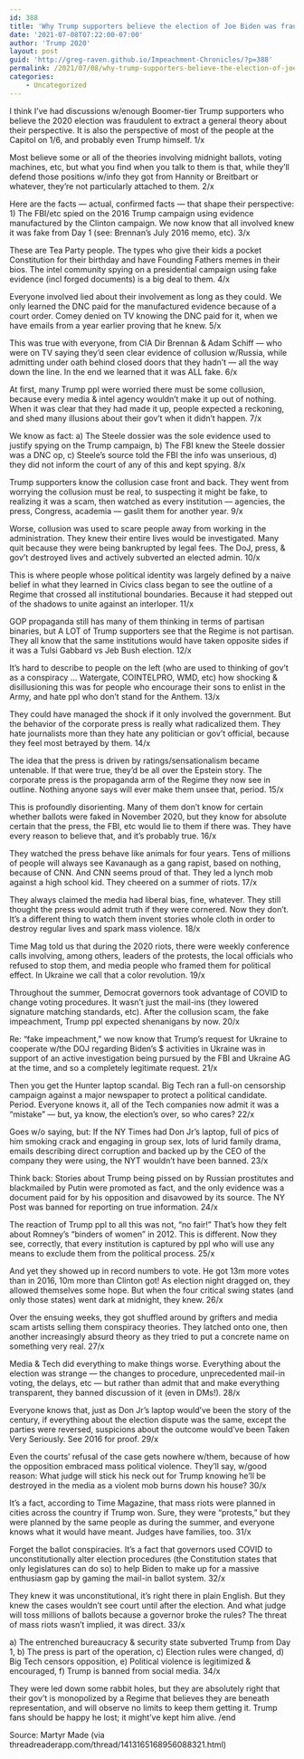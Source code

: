 ```yaml
---
id: 388
title: 'Why Trump supporters believe the election of Joe Biden was fraudulent'
date: '2021-07-08T07:22:00-07:00'
author: 'Trump 2020'
layout: post
guid: 'http://greg-raven.github.io/Impeachment-Chronicles/?p=388'
permalink: /2021/07/08/why-trump-supporters-believe-the-election-of-joe-biden-was-fraudulent/
categories:
    - Uncategorized
---
```


I think I’ve had discussions w/enough Boomer-tier Trump supporters who believe the 2020 election was fraudulent to extract a general theory about their perspective. It is also the perspective of most of the people at the Capitol on 1/6, and probably even Trump himself. 1/x

Most believe some or all of the theories involving midnight ballots, voting machines, etc, but what you find when you talk to them is that, while they’ll defend those positions w/info they got from Hannity or Breitbart or whatever, they’re not particularly attached to them. 2/x

Here are the facts — actual, confirmed facts — that shape their perspective: 1) The FBI/etc spied on the 2016 Trump campaign using evidence manufactured by the Clinton campaign. We now know that all involved knew it was fake from Day 1 (see: Brennan’s July 2016 memo, etc). 3/x

These are Tea Party people. The types who give their kids a pocket Constitution for their birthday and have Founding Fathers memes in their bios. The intel community spying on a presidential campaign using fake evidence (incl forged documents) is a big deal to them. 4/x

Everyone involved lied about their involvement as long as they could. We only learned the DNC paid for the manufactured evidence because of a court order. Comey denied on TV knowing the DNC paid for it, when we have emails from a year earlier proving that he knew. 5/x

This was true with everyone, from CIA Dir Brennan &amp; Adam Schiff — who were on TV saying they’d seen clear evidence of collusion w/Russia, while admitting under oath behind closed doors that they hadn’t — all the way down the line. In the end we learned that it was ALL fake. 6/x

At first, many Trump ppl were worried there must be some collusion, because every media &amp; intel agency wouldn’t make it up out of nothing. When it was clear that they had made it up, people expected a reckoning, and shed many illusions about their gov’t when it didn’t happen. 7/x

We know as fact: a) The Steele dossier was the sole evidence used to justify spying on the Trump campaign, b) The FBI knew the Steele dossier was a DNC op, c) Steele’s source told the FBI the info was unserious, d) they did not inform the court of any of this and kept spying. 8/x

Trump supporters know the collusion case front and back. They went from worrying the collusion must be real, to suspecting it might be fake, to realizing it was a scam, then watched as every institution — agencies, the press, Congress, academia — gaslit them for another year. 9/x

Worse, collusion was used to scare people away from working in the administration. They knew their entire lives would be investigated. Many quit because they were being bankrupted by legal fees. The DoJ, press, &amp; gov’t destroyed lives and actively subverted an elected admin. 10/x

This is where people whose political identity was largely defined by a naive belief in what they learned in Civics class began to see the outline of a Regime that crossed all institutional boundaries. Because it had stepped out of the shadows to unite against an interloper. 11/x

GOP propaganda still has many of them thinking in terms of partisan binaries, but A LOT of Trump supporters see that the Regime is not partisan. They all know that the same institutions would have taken opposite sides if it was a Tulsi Gabbard vs Jeb Bush election. 12/x

It’s hard to describe to people on the left (who are used to thinking of gov’t as a conspiracy … Watergate, COINTELPRO, WMD, etc) how shocking &amp; disillusioning this was for people who encourage their sons to enlist in the Army, and hate ppl who don’t stand for the Anthem. 13/x

They could have managed the shock if it only involved the government. But the behavior of the corporate press is really what radicalized them. They hate journalists more than they hate any politician or gov’t official, because they feel most betrayed by them. 14/x

The idea that the press is driven by ratings/sensationalism became untenable. If that were true, they’d be all over the Epstein story. The corporate press is the propaganda arm of the Regime they now see in outline. Nothing anyone says will ever make them unsee that, period. 15/x

This is profoundly disorienting. Many of them don’t know for certain whether ballots were faked in November 2020, but they know for absolute certain that the press, the FBI, etc would lie to them if there was. They have every reason to believe that, and it’s probably true. 16/x

They watched the press behave like animals for four years. Tens of millions of people will always see Kavanaugh as a gang rapist, based on nothing, because of CNN. And CNN seems proud of that. They led a lynch mob against a high school kid. They cheered on a summer of riots. 17/x

They always claimed the media had liberal bias, fine, whatever. They still thought the press would admit truth if they were cornered. Now they don’t. It’s a different thing to watch them invent stories whole cloth in order to destroy regular lives and spark mass violence. 18/x

Time Mag told us that during the 2020 riots, there were weekly conference calls involving, among others, leaders of the protests, the local officials who refused to stop them, and media people who framed them for political effect. In Ukraine we call that a color revolution. 19/x

Throughout the summer, Democrat governors took advantage of COVID to change voting procedures. It wasn’t just the mail-ins (they lowered signature matching standards, etc). After the collusion scam, the fake impeachment, Trump ppl expected shenanigans by now. 20/x

Re: “fake impeachment,” we now know that Trump’s request for Ukraine to cooperate w/the DOJ regarding Biden’s $ activities in Ukraine was in support of an active investigation being pursued by the FBI and Ukraine AG at the time, and so a completely legitimate request. 21/x

Then you get the Hunter laptop scandal. Big Tech ran a full-on censorship campaign against a major newspaper to protect a political candidate. Period. Everyone knows it, all of the Tech companies now admit it was a “mistake” — but, ya know, the election’s over, so who cares? 22/x

Goes w/o saying, but: If the NY Times had Don Jr’s laptop, full of pics of him smoking crack and engaging in group sex, lots of lurid family drama, emails describing direct corruption and backed up by the CEO of the company they were using, the NYT wouldn’t have been banned. 23/x

Think back: Stories about Trump being pissed on by Russian prostitutes and blackmailed by Putin were promoted as fact, and the only evidence was a document paid for by his opposition and disavowed by its source. The NY Post was banned for reporting on true information. 24/x

The reaction of Trump ppl to all this was not, “no fair!” That’s how they felt about Romney’s “binders of women” in 2012. This is different. Now they see, correctly, that every institution is captured by ppl who will use any means to exclude them from the political process. 25/x

And yet they showed up in record numbers to vote. He got 13m more votes than in 2016, 10m more than Clinton got! As election night dragged on, they allowed themselves some hope. But when the four critical swing states (and only those states) went dark at midnight, they knew. 26/x

Over the ensuing weeks, they got shuffled around by grifters and media scam artists selling them conspiracy theories. They latched onto one, then another increasingly absurd theory as they tried to put a concrete name on something very real. 27/x

Media &amp; Tech did everything to make things worse. Everything about the election was strange — the changes to procedure, unprecedented mail-in voting, the delays, etc — but rather than admit that and make everything transparent, they banned discussion of it (even in DMs!). 28/x

Everyone knows that, just as Don Jr’s laptop would’ve been the story of the century, if everything about the election dispute was the same, except the parties were reversed, suspicions about the outcome would’ve been Taken Very Seriously. See 2016 for proof. 29/x

Even the courts’ refusal of the case gets nowhere w/them, because of how the opposition embraced mass political violence. They’ll say, w/good reason: What judge will stick his neck out for Trump knowing he’ll be destroyed in the media as a violent mob burns down his house? 30/x

It’s a fact, according to Time Magazine, that mass riots were planned in cities across the country if Trump won. Sure, they were “protests,” but they were planned by the same people as during the summer, and everyone knows what it would have meant. Judges have families, too. 31/x

Forget the ballot conspiracies. It’s a fact that governors used COVID to unconstitutionally alter election procedures (the Constitution states that only legislatures can do so) to help Biden to make up for a massive enthusiasm gap by gaming the mail-in ballot system. 32/x

They knew it was unconstitutional, it’s right there in plain English. But they knew the cases wouldn’t see court until after the election. And what judge will toss millions of ballots because a governor broke the rules? The threat of mass riots wasn’t implied, it was direct. 33/x

a) The entrenched bureaucracy &amp; security state subverted Trump from Day 1, b) The press is part of the operation, c) Election rules were changed, d) Big Tech censors opposition, e) Political violence is legitimized &amp; encouraged, f) Trump is banned from social media. 34/x

They were led down some rabbit holes, but they are absolutely right that their gov’t is monopolized by a Regime that believes they are beneath representation, and will observe no limits to keep them getting it. Trump fans should be happy he lost; it might’ve kept him alive. /end

Source: Martyr Made (via threadreaderapp.com/thread/1413165168956088321.html)